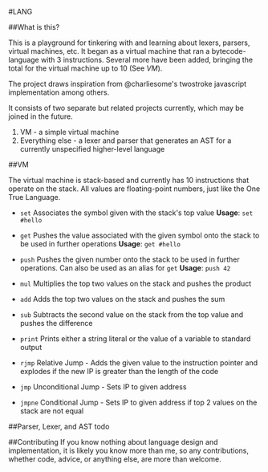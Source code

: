 #LANG

##What is this?

This is a playground for tinkering with and learning about lexers, parsers, virtual machines, etc. It began as a virtual machine that ran a bytecode-language with 3 instructions. Several more have been added, bringing the total for the virtual machine up to 10 (See *VM*).

The project draws inspiration from @charliesome's twostroke javascript implementation among others.

It consists of two separate but related projects currently, which may be joined in the future. 

1. VM - a simple virtual machine
2. Everything else - a lexer and parser that generates an AST for a currently unspecified higher-level language

##VM

The virtual machine is stack-based and currently has 10 instructions that operate on the stack. All values are floating-point numbers, just like the One True Language.

- `set`
    Associates the symbol given with the stack's top value
    **Usage**: `set #hello`
        
    
- `get`
    Pushes the value associated with the given symbol onto the stack to be used in further operations
    **Usage**: `get #hello`
        
    
- `push`
    Pushes the given number onto the stack to be used in further operations. Can also be used as an alias for `get`
    **Usage**: `push 42`

- `mul`
    Multiplies the top two values on the stack and pushes the product
    
- `add`
    Adds the top two values on the stack and pushes the sum
    
- `sub`
    Subtracts the second value on the stack from the top value and pushes the difference
    
- `print`
    Prints either a string literal or the value of a variable to standard output

- `rjmp`
    Relative Jump - Adds the given value to the instruction pointer and explodes if the new IP is greater than the length of the code
    
- `jmp`
    Unconditional Jump - Sets IP to given address

- `jmpne`
    Conditional Jump - Sets IP to given address if top 2 values on the stack are not equal
    
    
##Parser, Lexer, and AST
todo

##Contributing
If you know nothing about language design and implementation, it is likely you know more than me, so any contributions, whether code, advice, or anything else, are more than welcome.
